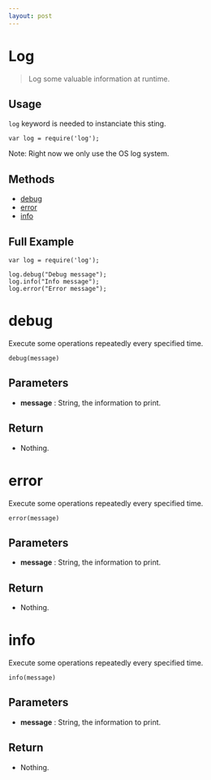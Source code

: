 ```yaml
---
layout: post
---
```


Log
===

> Log some valuable information at runtime.

Usage
-----

`log` keyword is needed to instanciate this sting.

	var log = require('log');

Note: Right now we only use the OS log system.

Methods
-------

- [debug](#debug)
- [error](#error)
- [info](#info)

Full Example
------------

    var log = require('log');

    log.debug("Debug message");
    log.info("Info message");
    log.error("Error message");

debug
=====

Execute some operations repeatedly every specified time.

    debug(message)

Parameters
----------

- __message__ : String, the information to print.

Return
------

- Nothing.

error
=====

Execute some operations repeatedly every specified time.

    error(message)

Parameters
----------

- __message__ : String, the information to print.

Return
------

- Nothing.

info
====

Execute some operations repeatedly every specified time.

    info(message)

Parameters
----------

- __message__ : String, the information to print.

Return
------

- Nothing.
